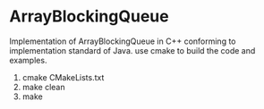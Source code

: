 # ArrayBlockingQueue

Implementation of ArrayBlockingQueue in C++ conforming to implementation standard of Java.
use cmake to build the code and examples.
1. cmake CMakeLists.txt
2. make clean
3. make 

